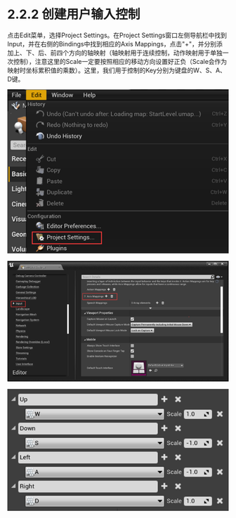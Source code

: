 # 2.2.2 创建用户输入控制

点击Edit菜单，选择Project Settings。在Project Settings窗口左侧导航栏中找到Input，并在右侧的Bindings中找到相应的Axis Mappings，点击"+"，并分别添加上、下、后、前四个方向的轴映射（轴映射用于连续控制，动作映射用于单独一次控制），注意这里的Scale一定要按照相应的移动方向设置好正负（Scale会作为映射时坐标累积值的乘数）。这里，我们用于控制的Key分别为键盘的W、S、A、D键。

![](<../../.gitbook/assets/image (87).png>)

![](<../../.gitbook/assets/image (37).png>)

![](<../../.gitbook/assets/image (46).png>)

